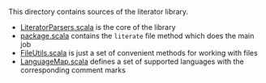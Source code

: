 This directory contains sources of the literator library.

- [LiteratorParsers.scala][] is the core of the library
- [package.scala][] contains the `literate` file method which does the main job
- [FileUtils.scala][] is just a set of convenient methods for working with files
- [LanguageMap.scala][] defines a set of supported languages with the corresponding comment marks


[FileUtils.scala]: FileUtils.scala.md
[LanguageMap.scala]: LanguageMap.scala.md
[LiteratorParsers.scala]: LiteratorParsers.scala.md
[package.scala]: package.scala.md
[Readme.md]: Readme.md.md
